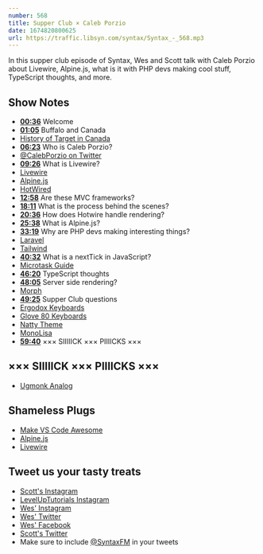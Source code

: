 ```yaml
---
number: 568
title: Supper Club × Caleb Porzio
date: 1674820800625
url: https://traffic.libsyn.com/syntax/Syntax_-_568.mp3
---
```


In this supper club episode of Syntax, Wes and Scott talk with Caleb Porzio about Livewire, Alpine.js, what is it with PHP devs making cool stuff, TypeScript thoughts, and more.

## Show Notes

* **[00:36](#t=00:36)** Welcome
* **[01:05](#t=01:05)** Buffalo and Canada
* [History of Target in Canada](https://en.wikipedia.org/wiki/Target_Canada)
* **[06:23](#t=06:23)** Who is Caleb Porzio?
* [@CalebPorzio on Twitter](https://twitter.com/calebporzio)
* **[09:26](#t=09:26)** What is Livewire?
* [Livewire](https://laravel-livewire.com/)
* [Alpine.js](https://alpinejs.dev)
* [HotWired](https://hotwired.dev/)
* **[12:58](#t=12:58)** Are these MVC frameworks?
* **[18:11](#t=18:11)** What is the process behind the scenes?
* **[20:36](#t=20:36)** How does Hotwire handle rendering?
* **[25:38](#t=25:38)** What is Alpine.js?
* **[33:19](#t=33:19)** Why are PHP devs making interesting things?
* [Laravel](https://laravel.com)
* [Tailwind](https://tailwindcss.com)
* **[40:32](#t=40:32)** What is a nextTick in JavaScript?
* [Microtask Guide](https://developer.mozilla.org/en-US/docs/Web/API/HTML_DOM_API/Microtask_guide)
* **[46:20](#t=46:20)** TypeScript thoughts
* **[48:05](#t=48:05)** Server side rendering?
* [Morph](https://alpinejs.dev/plugins/morph)
* **[49:25](#t=49:25)** Supper Club questions
* [Ergodox Keyboards](https://ergodox-ez.com)
* [Glove 80 Keyboards](https://www.moergo.com/collections/glove80-keyboards)
* [Natty Theme](https://marketplace.visualstudio.com/items?itemName=this-fifo.natty)
* [MonoLisa](https://www.monolisa.dev)
* **[59:40](#t=59:40)** ××× SIIIIICK ××× PIIIICKS ×××

## ××× SIIIIICK ××× PIIIICKS ×××

* [Ugmonk Analog](https://ugmonk.com/pages/analog)

## Shameless Plugs

* [Make VS Code Awesome](https://makevscodeawesome.com)
* [Alpine.js](https://github.com/alpinejs/alpine)
* [Livewire](https://laravel-livewire.com)

## Tweet us your tasty treats

* [Scott's Instagram](https://www.instagram.com/stolinski/)
* [LevelUpTutorials Instagram](https://www.instagram.com/LevelUpTutorials/)
* [Wes' Instagram](https://www.instagram.com/wesbos/)
* [Wes' Twitter](https://twitter.com/wesbos)
* [Wes' Facebook](https://www.facebook.com/wesbos.developer)
* [Scott's Twitter](https://twitter.com/stolinski)
* Make sure to include [@SyntaxFM](https://twitter.com/SyntaxFM) in your tweets
